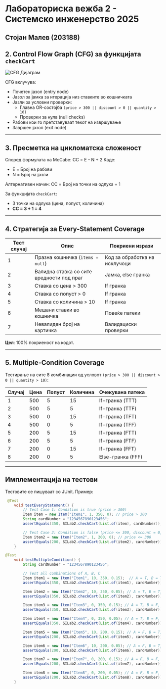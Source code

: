 # Лабораториска вежба 2 - Системско инженерство 2025
Стојан Малев (203188)  
---

## 2. Control Flow Graph (CFG) за функцијата `checkCart`

![CFG Дијаграм](https://github.com/user-attachments/assets/afe280e2-07df-4023-9406-9fd12ebf7e9d)

CFG вклучува:
- Почетен јазол (entry node)
- Јазол за јамка за итерација низ ставките во кошничката
- Јазли за условни проверки:
  - Главна OR-состојба `(price > 300 || discount > 0 || quantity > 10)`
  - Проверки за нула (null checks)
- Рабови кои го претставуваат текот на извршување
- Завршен јазол (exit node)

---

## 3. Пресметка на цикломатска сложеност

Според формулата на McCabe: CC = E - N + 2
Каде:
- E = Број на рабови
- N = Број на јазли

Алтернативен начин:
CC = Број на точки на одлука + 1

За функцијата `checkCart`:
- 3 точки на одлука (цена, попуст, количина)
- **CC = 3 + 1 = 4**

---

## 4. Стратегија за Every-Statement Coverage

| Тест случај | Опис             | Покриени изрази       |
|-------------|------------------|-----------------------|
| 1           | Празна кошничка (`items = null`) | Код за обработка на исклучоци |
| 2           | Валидна ставка со сите вредности под праг | Јамка, else гранка |
| 3           | Ставка со цена > 300 | If гранка |
| 4           | Ставка со попуст > 0 | If гранка |
| 5           | Ставка со количина > 10 | If гранка |
| 6           | Мешани ставки во кошничка | Повеќе патеки |
| 7           | Невалиден број на картичка | Валидациски проверки |

**Цел**: 100% покриеност на кодот.

---

## 5. Multiple-Condition Coverage

Тестирање на сите 8 комбинации од условот `(price > 300 || discount > 0 || quantity > 10)`:

| Случај | Цена | Попуст | Количина | Очекувана патека |
|--------|-------|---------|-----------|------------------|
| 1      | 500   | 5       | 15        | If-гранка (TTT)  |
| 2      | 500   | 5       | 5         | If-гранка (TTF)  |
| 3      | 500   | 0       | 15        | If-гранка (TFT)  |
| 4      | 500   | 0       | 5         | If-гранка (TFF)  |
| 5      | 200   | 5       | 15        | If-гранка (FTT)  |
| 6      | 200   | 5       | 5         | If-гранка (FTF)  |
| 7      | 200   | 0       | 15        | If-гранка (FFT)  |
| 8      | 200   | 0       | 5         | Else-гранка (FFF)|

---

## Имплементација на тестови
Тестовите се пишуваат со JUnit. Пример:

```java
 @Test
    void testEveryStatement() {
        // Test Case 1: Condition is true (price > 300)
        Item item = new Item("Item1", 1, 350, 0); // price > 300
        String cardNumber = "1234567890123456";
        assertEquals(350, SILab2.checkCart(List.of(item), cardNumber));

        // Test Case 2: Condition is false (price <= 300, discount = 0, quantity <= 10)
        Item item2 = new Item("Item2", 1, 200, 0); // price <= 300
        assertEquals(200, SILab2.checkCart(List.of(item2), cardNumber));
    }

@Test
    void testMultipleCondition() {
        String cardNumber = "1234567890123456";

        // Test all combinations of A, B, C
        Item item1 = new Item("Item1", 10, 350, 0.15);  // A = T, B = T, C = T
        assertEquals(350, SILab2.checkCart(List.of(item1), cardNumber));

        Item item2 = new Item("Item2", 10, 350, 0.05); // A = T, B = T, C = F
        assertEquals(350, SILab2.checkCart(List.of(item2), cardNumber));

        Item item3 = new Item("Item3", 0, 350, 0.15); // A = T, B = F, C = T
        assertEquals(350, SILab2.checkCart(List.of(item3), cardNumber));

        Item item4 = new Item("Item4", 0, 350, 0.05); // A = T, B = F, C = F
        assertEquals(350, SILab2.checkCart(List.of(item4), cardNumber));

        Item item5 = new Item("Item5", 10, 200, 0.15); // A = F, B = T, C = T
        assertEquals(200, SILab2.checkCart(List.of(item5), cardNumber));

        Item item6 = new Item("Item6", 10, 200, 0.05); // A = F, B = T, C = F
        assertEquals(200, SILab2.checkCart(List.of(item6), cardNumber));

        Item item7 = new Item("Item7", 0, 200, 0.15); // A = F, B = F, C = T
        assertEquals(200, SILab2.checkCart(List.of(item7), cardNumber));

        Item item8 = new Item("Item8", 0, 200, 0.05); // A = F, B = F, C = F
        assertEquals(200, SILab2.checkCart(List.of(item8), cardNumber));
    }

